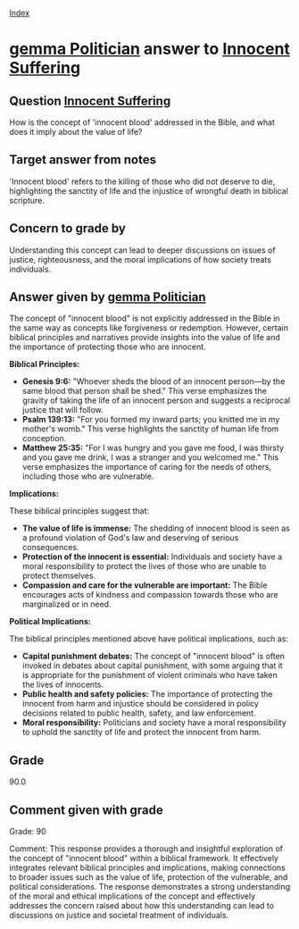 
[Index](../../index.md)
# [gemma Politician](../../answering_models/gemma_Politician.md) answer to [Innocent Suffering](../../questions/Innocent_Suffering.md)

## Question [Innocent Suffering](../../questions/Innocent_Suffering.md)
How is the concept of 'innocent blood' addressed in the Bible, and what does it imply about the value of life?

## Target answer from notes
'Innocent blood' refers to the killing of those who did not deserve to die, highlighting the sanctity of life and the injustice of wrongful death in biblical scripture.

## Concern to grade by
Understanding this concept can lead to deeper discussions on issues of justice, righteousness, and the moral implications of how society treats individuals.

## Answer given by [gemma Politician](../../answering_models/gemma_Politician.md)
The concept of "innocent blood" is not explicitly addressed in the Bible in the same way as concepts like forgiveness or redemption. However, certain biblical principles and narratives provide insights into the value of life and the importance of protecting those who are innocent.

**Biblical Principles:**

- **Genesis 9:6:** "Whoever sheds the blood of an innocent person—by the same blood that person shall be shed." This verse emphasizes the gravity of taking the life of an innocent person and suggests a reciprocal justice that will follow.
- **Psalm 139:13:** "For you formed my inward parts; you knitted me in my mother's womb." This verse highlights the sanctity of human life from conception.
- **Matthew 25:35:** "For I was hungry and you gave me food, I was thirsty and you gave me drink, I was a stranger and you welcomed me." This verse emphasizes the importance of caring for the needs of others, including those who are vulnerable.

**Implications:**

These biblical principles suggest that:

- **The value of life is immense:** The shedding of innocent blood is seen as a profound violation of God's law and deserving of serious consequences.
- **Protection of the innocent is essential:** Individuals and society have a moral responsibility to protect the lives of those who are unable to protect themselves.
- **Compassion and care for the vulnerable are important:** The Bible encourages acts of kindness and compassion towards those who are marginalized or in need.

**Political Implications:**

The biblical principles mentioned above have political implications, such as:

- **Capital punishment debates:** The concept of "innocent blood" is often invoked in debates about capital punishment, with some arguing that it is appropriate for the punishment of violent criminals who have taken the lives of innocents.
- **Public health and safety policies:** The importance of protecting the innocent from harm and injustice should be considered in policy decisions related to public health, safety, and law enforcement.
- **Moral responsibility:** Politicians and society have a moral responsibility to uphold the sanctity of life and protect the innocent from harm.

## Grade
90.0

## Comment given with grade
Grade: 90

Comment: This response provides a thorough and insightful exploration of the concept of "innocent blood" within a biblical framework. It effectively integrates relevant biblical principles and implications, making connections to broader issues such as the value of life, protection of the vulnerable, and political considerations. The response demonstrates a strong understanding of the moral and ethical implications of the concept and effectively addresses the concern raised about how this understanding can lead to discussions on justice and societal treatment of individuals.

